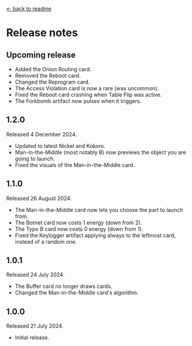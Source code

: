 [← back to readme](README.md)

# Release notes

## Upcoming release

* Added the Onion Routing card.
* Removed the Reboot card.
* Changed the Reprogram card.
* The Access Violation card is now a rare (was uncommon).
* Fixed the Reboot card crashing when Table Flip was active.
* The Forkbomb artifact now pulses when it triggers.

## 1.2.0
Released 4 December 2024.

* Updated to latest Nickel and Kokoro.
* Man-in-the-Middle (most notably B) now previews the object you are going to launch.
* Fixed the visuals of the Man-in-the-Middle card.

## 1.1.0
Released 26 August 2024.

* The Man-in-the-Middle card now lets you choose the part to launch from.
* The Botnet card now costs 1 energy (down from 2).
* The Typo B card now costs 0 energy (down from 1).
* Fixed the Keylogger artifact applying always to the leftmost card, instead of a random one.

## 1.0.1
Released 24 July 2024.

* The Buffer card no longer draws cards.
* Changed the Man-in-the-Middle card's algorithm.

## 1.0.0
Released 21 July 2024.

* Initial release.